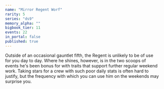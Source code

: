 ```yaml
---
name: "Mirror Regent Worf"
rarity: 5
series: "ds9"
memory_alpha: ""
bigbook_tier: 11
events: 22
in_portal: false
published: true
---
```


Outside of an occasional gauntlet fifth, the Regent is unlikely to be of use for you day to day. Where he shines, however, is in the two scoops of events he's been bonus for with traits that support further regular weekend work. Taking stars for a crew with such poor daily stats is often hard to justify, but the frequency with which you can use him on the weekends may surprise you.
